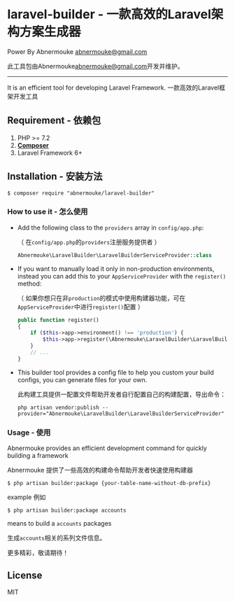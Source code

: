 # laravel-builder - 一款高效的Laravel架构方案生成器

 Power By Abnermouke <abnermouke@gmail.com>

 此工具包由Abnermouke<abnermouke@gmail.com>开发并维护。

---

It is an efficient tool for developing Laravel Framework.
一款高效的Laravel框架开发工具



## Requirement - 依赖包

1. PHP >= 7.2
2. **[Composer](https://getcomposer.org/)**
3. Laravel Framework 6+



## Installation - 安装方法

```shell
$ composer require "abnermouke/laravel-builder"
```


### How to use it - 怎么使用

- Add the following class to the `providers` array in `config/app.php`:

   （ 在`config/app.php`的`providers`注册服务提供者 ）

  ```php
  Abnermouke\LaravelBuilder\LaravelBuilderServiceProvider::class
  ```
- If you want to manually load it only in non-production environments, instead you can add this to your `AppServiceProvider` with the `register()` method:

    （ 如果你想只在非`production`的模式中使用构建器功能，可在`AppServiceProvider`中进行`register()`配置 ）

  ```php
  public function register()
  {
      if ($this->app->environment() !== 'production') {
          $this->app->register(\Abnermouke\LaravelBuilder\LaravelBuilderServiceProvider::class);
      }
      // ...
  }
  ```

- This builder tool provides a config file to help you custom your build configs, you can generate files for your own.

    此构建工具提供一配置文件帮助开发者自行配置自己的构建配置，导出命令：

    ```shell
    php artisan vendor:publish --provider="Abnermouke\LaravelBuilder\LaravelBuilderServiceProvider"
    ```



### Usage - 使用

Abnermouke provides an efficient development command for quickly building a framework

Abnermouke 提供了一些高效的构建命令帮助开发者快速使用构建器

```shell
$ php artisan builder:package {your-table-name-without-db-prefix}
```

example 例如

```shell
$ php artisan builder:package accounts
```

means to build a `accounts` packages

生成`accounts`相关的系列文件信息。

更多精彩，敬请期待！



## License

MIT